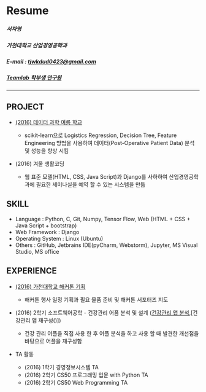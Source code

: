 # Resume
##### 서자영
##### 가천대학교 산업경영공학과
##### E-mail : tjwkdud0423@gmail.com
##### [Teamlab 학부생 연구원](https://github.com/TeamLab) 
-----
## PROJECT
- [(2016) 데이터 과학 여름 학교](http://www.slideshare.net/secret/qqci5maNeXIGz7)
	- scikit-learn으로 Logistics Regression, Decision Tree, Feature Engineering 방법을 사용하여 데이터(Post-Operative Patient Data) 분석 및 성능을 향상 시킴

- (2016) 겨울 생활코딩
	- 웹 표준 모델(HTML, CSS, Java Script)과 Django를 사하하여 산업경영공학과에 필요한 세미나실을 예약 할 수 있는 시스템을 만듦

## SKILL
- Language : Python, C, Git, Numpy, Tensor Flow, Web (HTML + CSS + Java Script + bootstrap)<br/>
- Web Framework : Django<br/>
- Operating System : Linux (Ubuntu)<br/>
- Others : GitHub, Jetbrains IDE(pyCharm, Webstorm), Jupyter, MS Visual Studio, MS office

## EXPERIENCE	
- [(2016) 가천대학교 해커톤 기획](https://github.com/TeamLab/gachonhackday2016)
	- 해커톤 행사 일정 기획과 필요 물품 준비 및 해커톤 서포터즈 지도

- (2016) 2학기 소프트웨어공학 - 건강관리 어픔 분석 및 설계 ([건강관리 앱 분석](),[건강관리 앱 재구성()])
	- 건강 관리 어플을 직접 사용 한 후 어플 분석을 하고 사용 할 때 발견한 개선점을 바탕으로 어플을 재구성함 
- TA 활동
	- (2016) 1학기 경영정보시스템 TA
	- (2016) 2학기 CS50 프로그래밍 입문 with Python TA
	- (2016) 2학기 CS50 Web Programming TA
